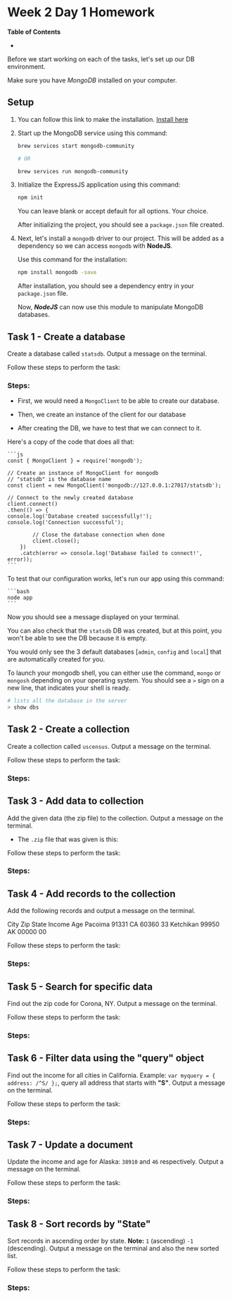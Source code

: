 # Week 2 Day 1 Homework

**Table of Contents**

-

Before we start working on each of the tasks, let's set up our DB environment.

Make sure you have _MongoDB_ installed on your computer.

## Setup

1. You can follow this link to make the installation. [Install here](https://zellwk.com/blog/install-mongodb)

2. Start up the MongoDB service using this command:

   ```bash
   brew services start mongodb-community

   # OR

   brew services run mongodb-community
   ```

3. Initialize the ExpressJS application using this command:

   ```bash
   npm init
   ```

   You can leave blank or accept default for all options. Your choice.

   After initializing the project, you should see a `package.json` file created.

4. Next, let's install a `mongodb` driver to our project. This will be added as a dependency so we can access `mongodb` with **NodeJS**.

   Use this command for the installation:

   ```bash
   npm install mongodb -save
   ```

   After installation, you should see a dependency entry in your `package.json` file.

   Now, **_NodeJS_** can now use this module to manipulate MongoDB databases.

## Task 1 - Create a database

Create a database called `statsdb`. Output a message on the terminal.

Follow these steps to perform the task:

### Steps:

- First, we would need a `MongoClient` to be able to create our database.

- Then, we create an instance of the client for our database

- After creating the DB, we have to test that we can connect to it.

Here's a copy of the code that does all that:

    ```js
    const { MongoClient } = require('mongodb');

    // Create an instance of MongoClient for mongodb
    // "statsdb" is the database name
    const client = new MongoClient('mongodb://127.0.0.1:27017/statsdb');

    // Connect to the newly created database
    client.connect()
    .then(() => {
    console.log('Database created successfully!');
    console.log('Connection successful');

            // Close the database connection when done
            client.close();
        })
        .catch(error => console.log('Database failed to connect!', error));
    ```

To test that our configuration works, let's run our app using this command:

    ```bash
    node app
    ```

Now you should see a message displayed on your terminal.

You can also check that the `statsdb` DB was created, but at this point, you won't be able to see the DB because it is empty.

You would only see the 3 default databases [`admin`, `config` and `local`] that are automatically created for you.

To launch your mongodb shell, you can either use the command, `mongo` or `mongosh` depending on your operating system. You should see a `>` sign on a new line, that indicates your shell is ready.

```bash
# lists all the database in the server
> show dbs
```

## Task 2 - Create a collection

Create a collection called `uscensus`. Output a message on the terminal.

Follow these steps to perform the task:

### Steps:

## Task 3 - Add data to collection

Add the given data (the zip file) to the collection. Output a message on the terminal.

- The `.zip` file that was given is this:

Follow these steps to perform the task:

### Steps:

## Task 4 - Add records to the collection

Add the following records and output a message on the terminal.

City Zip State Income Age
Pacoima 91331 CA 60360 33
Ketchikan 99950 AK 00000 00

Follow these steps to perform the task:

### Steps:

## Task 5 - Search for specific data

Find out the zip code for Corona, NY. Output a message on the terminal.

Follow these steps to perform the task:

### Steps:

## Task 6 - Filter data using the "query" object

Find out the income for all cities in California. Example: `var myquery = { address: /^S/ };`, query all address that starts with **"S"**. Output a message on the terminal.

Follow these steps to perform the task:

### Steps:

## Task 7 - Update a document

Update the income and age for Alaska: `38910` and `46` respectively. Output a message
on the terminal.

Follow these steps to perform the task:

### Steps:

## Task 8 - Sort records by "State"

Sort records in ascending order by state. **Note:** `1` (ascending) `-1` (descending). Output a message on the terminal and also the new sorted list.

Follow these steps to perform the task:

### Steps:
